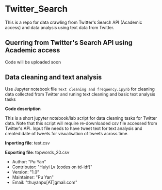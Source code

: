 # Twitter_Search

This is a repo for data crawling from Twitter's Search API (Academic access) and data analysis using text data from Twitter.

## Querring from Twitter's Search API using Academic access

Code will be uploaded soon



## Data cleaning and text analysis

Use Jupyter notebook file ```Text cleaning and frequency.ipynb``` for cleaning data collected from Twitter and runing text cleaning and basic text analysis tasks

**Code description**

This is a short jupyter notebook/lab script for data cleaning tasks for Twitter data. Note that this script will require re-downloaded csv file accessed from Twitter's API. Input file needs to have tweet text for text analysis and created date of tweets for visualisation of tweets across time.

**Inporting file**: test.csv

**Exporting file**: topwords_20.csv

* Author: "Pu Yan"
* Contributor: "Huiyi Lv (codes on td-idf)"
* Version: "1.0"
* Maintainer: "Pu Yan"
* Email: "thuyanpu[AT]gmail.com"


